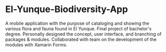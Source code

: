 # El-Yunque-Biodiversity-App

A mobile application with the purpose of cataloging and showing the various flora and fauna found in El Yunque.
Final project of bachelor's degree. Personally designed the concept, user interface, and branching of packages & modules. Collaborated with team on the development of the modules with Xamarin Forms.
